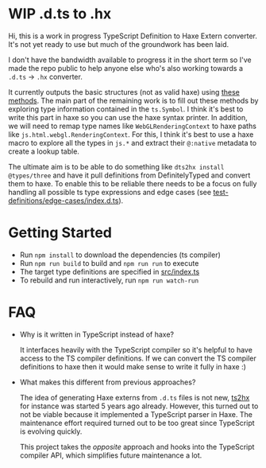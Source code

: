 # WIP .d.ts to .hx

Hi, this is a work in progress TypeScript Definition to Haxe Extern converter. It's not yet ready to use but much of the groundwork has been laid.

I don't have the bandwidth available to progress it in the short term so I've made the repo public to help anyone else who's also working towards a `.d.ts` -> `.hx` converter.

It currently outputs the basic structures (not as valid haxe) using [these methods](src/ExternGenerator.ts#L296). The main part of the remaining work is to fill out these methods by exploring type information contained in the `ts.Symbol`. I think it's best to write this part in haxe so you can use the haxe syntax printer. In addition, we will need to remap type names like `WebGLRenderingContext` to haxe paths like `js.html.webgl.RenderingContext`. For this, I think it's best to use a haxe macro to explore all the types in `js.*` and extract their `@:native` metadata to create a lookup table.

The ultimate aim is to be able to do something like `dts2hx install @types/three` and have it pull definitions from DefinitelyTyped and convert them to haxe. To enable this to be reliable there needs to be a focus on fully handling all possible ts type expressions and edge cases (see [test-definitions/edge-cases/index.d.ts](test-definitions/edge-cases/index.d.ts)).

# Getting Started
- Run `npm install` to download the dependencies (ts compiler)
- Run `npm run build` to build and `npm run run` to execute
- The target type definitions are specified in [src/index.ts](src/index.ts#L56)
- To rebuild and run interactively, run `npm run watch-run`

# FAQ
- Why is it written in TypeScript instead of haxe?

    It interfaces heavily with the TypeScript compiler so it's helpful to have access to the TS compiler definitions. If we can convert the TS compiler definitions to haxe then it would make sense to write it fully in haxe :)

- What makes this different from previous approaches?

   The idea of generating Haxe externs from `.d.ts` files is not new, [ts2hx](https://github.com/Simn/ts2hx) for instance was started 5 years ago already. However, this turned out to not be viable because it implemented a TypeScript parser in Haxe. The maintenance effort required turned out to be too great since TypeScript is evolving quickly.

   This project takes the _opposite_ approach and hooks into the TypeScript compiler API, which simplifies future maintenance a lot.
